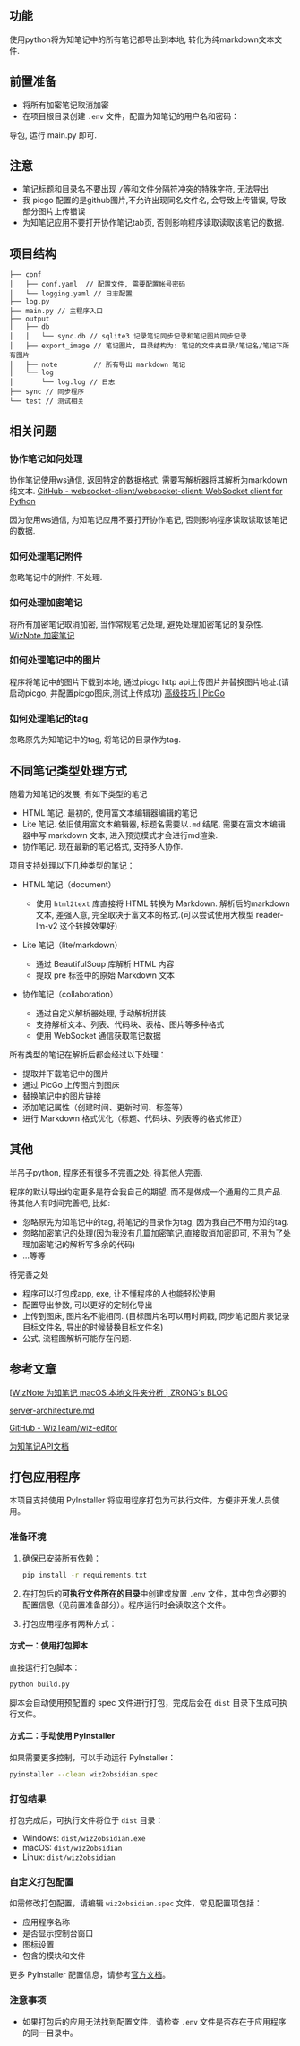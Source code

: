 ## 功能

使用python将为知笔记中的所有笔记都导出到本地, 转化为纯markdown文本文件.

## 前置准备

- 将所有加密笔记取消加密
- 在项目根目录创建 `.env` 文件，配置为知笔记的用户名和密码：


导包, 运行 main.py 即可.
## 注意

- 笔记标题和目录名不要出现 `/`等和文件分隔符冲突的特殊字符, 无法导出
- 我 picgo 配置的是github图片,不允许出现同名文件名, 会导致上传错误, 导致部分图片上传错误
- 为知笔记应用不要打开协作笔记tab页, 否则影响程序读取读取该笔记的数据.


## 项目结构

```
├── conf
│   ├── conf.yaml  // 配置文件, 需要配置帐号密码
│   └── logging.yaml // 日志配置
├── log.py
├── main.py // 主程序入口
├── output
│   ├── db
│   │   └── sync.db // sqlite3 记录笔记同步记录和笔记图片同步记录
│   ├── export_image // 笔记图片, 目录结构为: 笔记的文件夹目录/笔记名/笔记下所有图片
│   ├── note         // 所有导出 markdown 笔记
│   └── log
│       └── log.log // 日志
├── sync // 同步程序
└── test // 测试相关
```


## 相关问题

### 协作笔记如何处理

协作笔记使用ws通信, 返回特定的数据格式, 需要写解析器将其解析为markdown纯文本.
[GitHub - websocket-client/websocket-client: WebSocket client for Python](https://github.com/websocket-client/websocket-client)

因为使用ws通信, 为知笔记应用不要打开协作笔记, 否则影响程序读取读取该笔记的数据.

### 如何处理笔记附件

忽略笔记中的附件, 不处理.

### 如何处理加密笔记

将所有加密笔记取消加密, 当作常规笔记处理, 避免处理加密笔记的复杂性.
[WizNote 加密笔记](https://www.wiz.cn/ziw-format.html)

### 如何处理笔记中的图片

程序将笔记中的图片下载到本地, 通过picgo http api上传图片并替换图片地址.(请启动picgo, 并配置picgo图床,测试上传成功)
[高级技巧 | PicGo](https://picgo.github.io/PicGo-Doc/zh/guide/advance.html#picgo-server%E7%9A%84%E4%BD%BF%E7%94%A8)

### 如何处理笔记的tag

忽略原先为知笔记中的tag, 将笔记的目录作为tag.


## 不同笔记类型处理方式

随着为知笔记的发展, 有如下类型的笔记
- HTML 笔记. 最初的, 使用富文本编辑器编辑的笔记
- Lite 笔记. 依旧使用富文本编辑器, 标题名需要以`.md` 结尾, 需要在富文本编辑器中写 markdown 文本, 进入预览模式才会进行md渲染.
- 协作笔记. 现在最新的笔记格式, 支持多人协作.

项目支持处理以下几种类型的笔记：

- HTML 笔记（document）
   - 使用 `html2text` 库直接将 HTML 转换为 Markdown. 解析后的markdown文本, 差强人意, 完全取决于富文本的格式.(可以尝试使用大模型 reader-lm-v2 这个转换效果好)

- Lite 笔记（lite/markdown）
   - 通过 BeautifulSoup 库解析 HTML 内容
   - 提取 pre 标签中的原始 Markdown 文本

- 协作笔记（collaboration）
   - 通过自定义解析器处理, 手动解析拼装.
   - 支持解析文本、列表、代码块、表格、图片等多种格式
   - 使用 WebSocket 通信获取笔记数据

所有类型的笔记在解析后都会经过以下处理：
- 提取并下载笔记中的图片
- 通过 PicGo 上传图片到图床
- 替换笔记中的图片链接
- 添加笔记属性（创建时间、更新时间、标签等）
- 进行 Markdown 格式优化（标题、代码块、列表等的格式修正）


## 其他

半吊子python, 程序还有很多不完善之处. 待其他人完善.

程序的默认导出约定更多是符合我自己的期望, 而不是做成一个通用的工具产品. 待其他人有时间完善吧, 比如:
- 忽略原先为知笔记中的tag, 将笔记的目录作为tag, 因为我自己不用为知的tag.
- 忽略加密笔记的处理(因为我没有几篇加密笔记,直接取消加密即可, 不用为了处理加密笔记的解析写多余的代码)
- ...等等


待完善之处

- 程序可以打包成app, exe, 让不懂程序的人也能轻松使用
- 配置导出参数, 可以更好的定制化导出
- 上传到图床, 图片名不能相同. (目标图片名可以用时间戳, 同步笔记图片表记录目标文件名,  导出的时候替换目标文件名)
- 公式, 流程图解析可能存在问题.


## 参考文章

[[WizNote 为知笔记 macOS 本地文件夹分析 | ZRONG's BLOG](https://blog.zengrong.net/post/analysis-of-wiznote/)

[server-architecture.md](https://github.com/WizTeam/wiz-editor/blob/main/docs/zh-CN/server-architecture.md)

[GitHub - WizTeam/wiz-editor](https://github.com/WizTeam/wiz-editor)

[为知笔记API文档](https://www.wiz.cn/wapp/pages/book/bb8f0f10-48ca-11ea-b27a-ef51fb9d4bb4/475c9ef0-4e1a-11ea-8f5c-a7618da01da2)

## 打包应用程序

本项目支持使用 PyInstaller 将应用程序打包为可执行文件，方便非开发人员使用。

### 准备环境

1. 确保已安装所有依赖：
   ```bash
   pip install -r requirements.txt
   ```

2. 在打包后的**可执行文件所在的目录**中创建或放置 `.env` 文件，其中包含必要的配置信息（见前置准备部分）。程序运行时会读取这个文件。

3. 打包应用程序有两种方式：

#### 方式一：使用打包脚本

直接运行打包脚本：
```bash
python build.py
```

脚本会自动使用预配置的 spec 文件进行打包，完成后会在 `dist` 目录下生成可执行文件。

#### 方式二：手动使用 PyInstaller

如果需要更多控制，可以手动运行 PyInstaller：
```bash
pyinstaller --clean wiz2obsidian.spec
```

### 打包结果

打包完成后，可执行文件将位于 `dist` 目录：
- Windows: `dist/wiz2obsidian.exe`
- macOS: `dist/wiz2obsidian`
- Linux: `dist/wiz2obsidian`

### 自定义打包配置

如需修改打包配置，请编辑 `wiz2obsidian.spec` 文件，常见配置项包括：
- 应用程序名称
- 是否显示控制台窗口
- 图标设置
- 包含的模块和文件

更多 PyInstaller 配置信息，请参考[官方文档](https://pyinstaller.org/en/stable/spec-files.html)。

### 注意事项

- 如果打包后的应用无法找到配置文件，请检查 `.env` 文件是否存在于应用程序的同一目录中。